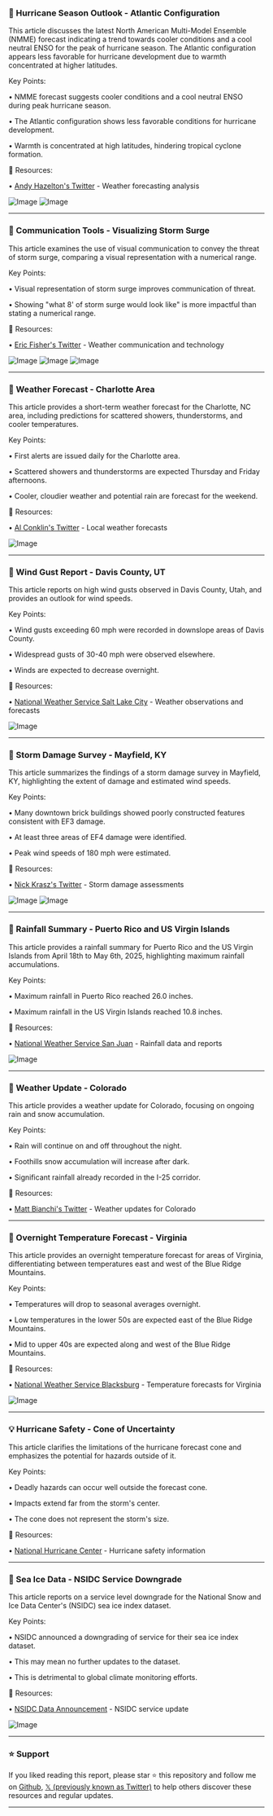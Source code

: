 ### 🤖 Hurricane Season Outlook - Atlantic Configuration

This article discusses the latest North American Multi-Model Ensemble (NMME) forecast indicating a trend towards cooler conditions and a cool neutral ENSO for the peak of hurricane season.  The Atlantic configuration appears less favorable for hurricane development due to warmth concentrated at higher latitudes.

Key Points:

• NMME forecast suggests cooler conditions and a cool neutral ENSO during peak hurricane season.

• The Atlantic configuration shows less favorable conditions for hurricane development.

• Warmth is concentrated at high latitudes, hindering tropical cyclone formation.


🔗 Resources:

• [Andy Hazelton's Twitter](https://x.com/AndyHazelton) - Weather forecasting analysis

![Image](https://pbs.twimg.com/media/GqWOLk6XIAAEyxr?format=png&name=small)
![Image](https://pbs.twimg.com/media/GqWOLltX0AAfWiQ?format=png&name=small)


---

### 🚀 Communication Tools - Visualizing Storm Surge

This article examines the use of visual communication to convey the threat of storm surge, comparing a visual representation with a numerical range.

Key Points:

• Visual representation of storm surge improves communication of threat.

• Showing "what 8' of storm surge would look like" is more impactful than stating a numerical range.


🔗 Resources:

• [Eric Fisher's Twitter](https://x.com/EFisherWX) - Weather communication and technology

![Image](https://pbs.twimg.com/media/GqWPYYgX0AA9H4q?format=jpg&name=small)
![Image](https://pbs.twimg.com/media/GqTmz5zXgAMQ-yZ?format=jpg&name=240x240)
![Image](https://pbs.twimg.com/media/GqTmz5wXcAEg8Fi?format=jpg&name=240x240)


---

### 🤖 Weather Forecast - Charlotte Area

This article provides a short-term weather forecast for the Charlotte, NC area, including predictions for scattered showers, thunderstorms, and cooler temperatures.

Key Points:

• First alerts are issued daily for the Charlotte area.

• Scattered showers and thunderstorms are expected Thursday and Friday afternoons.

• Cooler, cloudier weather and potential rain are forecast for the weekend.


🔗 Resources:

• [Al Conklin's Twitter](https://x.com/AlConklin) - Local weather forecasts

![Image](https://pbs.twimg.com/media/GqV1EjTXoAAgDHo?format=jpg&name=small)


---

### 🤖 Wind Gust Report - Davis County, UT

This article reports on high wind gusts observed in Davis County, Utah, and provides an outlook for wind speeds.

Key Points:

• Wind gusts exceeding 60 mph were recorded in downslope areas of Davis County.

• Widespread gusts of 30-40 mph were observed elsewhere.

• Winds are expected to decrease overnight.


🔗 Resources:

• [National Weather Service Salt Lake City](https://x.com/NWSSaltLakeCity) - Weather observations and forecasts


![Image](https://pbs.twimg.com/media/GqU4QoOWIAAowHf?format=jpg&name=small)


---

### 🤖 Storm Damage Survey - Mayfield, KY

This article summarizes the findings of a storm damage survey in Mayfield, KY, highlighting the extent of damage and estimated wind speeds.

Key Points:

• Many downtown brick buildings showed poorly constructed features consistent with EF3 damage.

• At least three areas of EF4 damage were identified.

• Peak wind speeds of 180 mph were estimated.


🔗 Resources:

• [Nick Krasz's Twitter](https://x.com/NickKrasz_Wx) - Storm damage assessments

![Image](https://pbs.twimg.com/media/GqT4LquXYAA5G7D?format=png&name=small)
![Image](https://pbs.twimg.com/media/GqT4zjvWEAALXti?format=png&name=small)


---

### 🤖 Rainfall Summary - Puerto Rico and US Virgin Islands

This article provides a rainfall summary for Puerto Rico and the US Virgin Islands from April 18th to May 6th, 2025, highlighting maximum rainfall accumulations.

Key Points:

• Maximum rainfall in Puerto Rico reached 26.0 inches.

• Maximum rainfall in the US Virgin Islands reached 10.8 inches.



🔗 Resources:

• [National Weather Service San Juan](https://x.com/NWSSanJuan) - Rainfall data and reports

![Image](https://pbs.twimg.com/media/GqTdz5RW8AANJp6?format=jpg&name=small)


---

### 🤖 Weather Update - Colorado

This article provides a weather update for Colorado, focusing on ongoing rain and snow accumulation.

Key Points:

• Rain will continue on and off throughout the night.

• Foothills snow accumulation will increase after dark.

• Significant rainfall already recorded in the I-25 corridor.


🔗 Resources:

• [Matt Bianchi's Twitter](https://x.com/BianchiWeather) - Weather updates for Colorado

---

### 🤖 Overnight Temperature Forecast - Virginia

This article provides an overnight temperature forecast for areas of Virginia, differentiating between temperatures east and west of the Blue Ridge Mountains.

Key Points:

• Temperatures will drop to seasonal averages overnight.

• Low temperatures in the lower 50s are expected east of the Blue Ridge Mountains.

• Mid to upper 40s are expected along and west of the Blue Ridge Mountains.


🔗 Resources:

• [National Weather Service Blacksburg](https://x.com/NWSBlacksburg) - Temperature forecasts for Virginia


![Image](https://pbs.twimg.com/media/GqTkXVbWMAA3mfH?format=jpg&name=small)


---

### 💡 Hurricane Safety - Cone of Uncertainty

This article clarifies the limitations of the hurricane forecast cone and emphasizes the potential for hazards outside of it.

Key Points:

• Deadly hazards can occur well outside the forecast cone.

• Impacts extend far from the storm's center.

• The cone does not represent the storm's size.



🔗 Resources:

• [National Hurricane Center](https://x.com/NHC_Atlantic) - Hurricane safety information

---

### 🤖 Sea Ice Data - NSIDC Service Downgrade

This article reports on a service level downgrade for the National Snow and Ice Data Center's (NSIDC) sea ice index dataset.

Key Points:

• NSIDC announced a downgrading of service for their sea ice index dataset.

• This may mean no further updates to the dataset.

• This is detrimental to global climate monitoring efforts.


🔗 Resources:

• [NSIDC Data Announcement](https://nsidc.org/data/user-resources/data-announcements/user-notice-level-service-update-data-products) - NSIDC service update

![Image](https://pbs.twimg.com/media/GqTH_ncWQAAYReN?format=png&name=small)


---

### ⭐️ Support

If you liked reading this report, please star ⭐️ this repository and follow me on [Github](https://github.com/Drix10), [𝕏 (previously known as Twitter)](https://x.com/DRIX_10_) to help others discover these resources and regular updates.

---